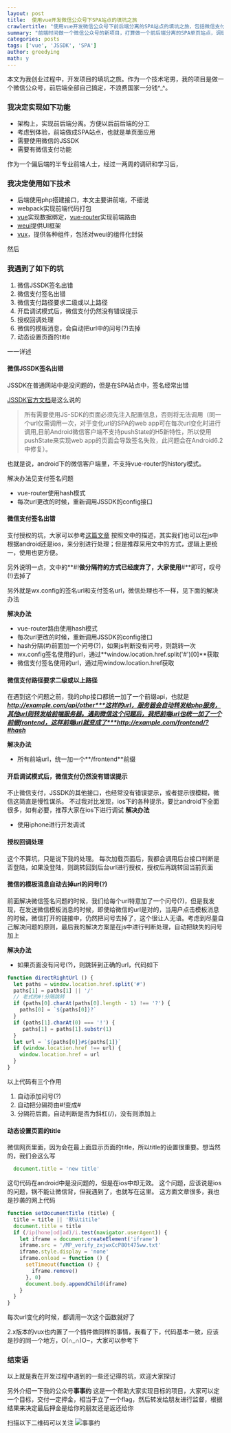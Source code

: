 ```yaml
---
layout: post
title:  使用vue开发微信公众号下SPA站点的填坑之旅
crawlertitle: "使用vue开发微信公众号下前后端分离的SPA站点的填坑之旅，包括微信支付和微信JSSDK授权"
summary: "前端时间做一个微信公众号的新项目，打算做一个前后端分离的SPA单页站点，调研后决定使用vue全家桶(vue+vue-router+vuex)，本文为实际过程中的填坑之旅"
categories: posts
tags: ['vue', 'JSSDK', 'SPA']
author: greedying
math: y
---
```


本文为我创业过程中，开发项目的填坑之旅。作为一个技术宅男，我的项目是做一个微信公众号，前后端全部自己搞定，不浪费国家一分钱^_^。

### 我决定实现如下功能

- 架构上，实现前后端分离。方便以后前后端的分工
- 考虑到体验，前端做成SPA站点，也就是单页面应用
- 需要使用微信的JSSDK
- 需要有微信支付功能

作为一个偏后端的半专业前端人士，经过一两周的调研和学习后，

### 我决定使用如下技术

- 后端使用php搭建接口，本文主要讲前端，不细说
- webpack实现前端代码打包
- [vue](https://github.com/vuejs/vue)实现数据绑定，[vue-router](https://github.com/vuejs/vue-router)实现前端路由
- [weui](https://github.com/weui/weui)提供UI框架
- [vux](https://vux.li/#/)，提供各种组件，包括对weui的组件化封装

然后

### 我遇到了如下的坑

1. 微信JSSDK签名出错
2. 微信支付签名出错
3. 微信支付路径要求二级或以上路径
4. 开启调试模式后，微信支付仍然没有错误提示
5. 授权回调处理
6. 微信的模板消息，会自动把url中的问号(?)去掉
7. 动态设置页面的title


一一详述

#### 微信JSSDK签名出错

JSSDK在普通网站中是没问题的，但是在SPA站点中，签名经常出错

[JSSDK官方文档](https://mp.weixin.qq.com/wiki?t=resource/res_main&id=mp1421141115&token=&lang=zh_CN)是这么说的

>所有需要使用JS-SDK的页面必须先注入配置信息，否则将无法调用（同一个url仅需调用一次，对于变化url的SPA的web app可在每次url变化时进行调用,目前Android微信客户端不支持pushState的H5新特性，所以使用pushState来实现web app的页面会导致签名失败，此问题会在Android6.2中修复）。

也就是说，android下的微信客户端里，不支持vue-router的history模式。

解决办法见支付签名问题
- vue-router使用hash模式
- 每次url更改的时候，重新调用JSSDK的config接口

#### 微信支付签名出错

支付授权的坑，大家可以参考[这篇文章](http://www.kejik.com/article/152868.html)
按照文中的描述，其实我们也可以在js中根据android还是ios，来分别进行处理；但是推荐采用文中的方式，逻辑上更统一，使用也更方便。

另外说明一点，文中的**#!**做分隔符的方式已经废弃了，大家使用**#**即可，叹号(!)去掉了

另外就是wx.config的签名url和支付签名url，微信处理也不一样，见下面的解决办法

**解决办法**
- vue-router路由使用hash模式
- 每次url更改的时候，重新调用JSSDK的config接口
- hash分隔(#)前面加一个问号(?)，如果js判断没有问号，则跳转一次
- wx.config签名使用的url，通过**window.location.href.split('#')[0]**获取
- 微信支付签名使用的url，通过用window.location.href获取

#### 微信支付路径要求二级或以上路径
在遇到这个问题之前，我的php接口都统一加了一个前缀api，也就是***http://example.com/api/other***这样的url，服务器会自动转发给php服务，其他url则转发给前端服务器。遇到微信这个问题后，我把前端url也统一加了一个前缀frontend，这样前端url就变成了***http://example.com/frontend/?#hash***

**解决办法**
- 所有前端url，统一加一个**/frontend**前缀

#### 开启调试模式后，微信支付仍然没有错误提示
不止微信支付，JSSDK的其他接口，也经常没有错误提示，或者提示很模糊，微信这简直是慢性谋杀。
不过我对比发现，ios下的各种提示，要比android下全面很多，如有必要，推荐大家在ios下进行调试
**解决办法**
- 使用iphone进行开发调试


#### 授权回调处理
这个不算坑，只是说下我的处理。
每次加载页面后，我都会调用后台接口判断是否登陆，如果没登陆，则跳转回到后台url进行授权，授权后再跳转回当前页面


#### 微信的模板消息自动去掉url的问号(?)

前面解决微信签名问题的时候，我们给每个url特意加了一个问号(?)，但是我发现，在发送微信模板消息的时候，即使给微信的url是对的，当用户点击模板消息的时候，微信打开的链接中，仍然把问号去掉了，这个很让人无语。考虑到尽量自己解决问题的原则，最后我的解决方案是在js中进行判断处理，自动把缺失的问号加上

**解决办法**
- 如果页面没有问号(?)，则跳转到正确的url，代码如下

```javascript
function directRightUrl () {
  let paths = window.location.href.split('#')
  paths[1] = paths[1] || '/'
  // 老式的#!分隔跳转
  if (paths[0].charAt(paths[0].length - 1) !== '?') {
    paths[0] = `${paths[0]}?`
  }
  if (paths[1].charAt(0) === '!') {
     paths[1] = paths[1].substr(1)
  }
  let url = `${paths[0]}#${paths[1]}`
  if (window.location.href !== url) {
    window.location.href = url
  }
}
```

以上代码有三个作用
1. 自动添加问号(?)
2. 自动把分隔符由#!变成#
3. 分隔符后面，自动判断是否为斜杠(/)，没有则添加上


#### 动态设置页面的title

微信网页里面，因为会在最上面显示页面的title，所以title的设置很重要。想当然的，我们会这么写

```javascript
  document.title = 'new title'

```

这句代码在android中是没问题的，但是在ios中却无效。
这个问题，应该说是ios的问题，锅不能让微信背，但我遇到了，也就写在这里。
这方面文章很多，我也是抄袭的网上代码

```javascript
function setDocumentTitle (title) {
  title = title || '默认titile'
  document.title = title
  if (/ip(hone|od|ad)/i.test(navigator.userAgent)) {
    let iframe = document.createElement('iframe')
    iframe.src = '/MP_verify_zxjwxCcP80t475ww.txt'
    iframe.style.display = 'none'
    iframe.onload = function () {
      setTimeout(function () {
        iframe.remove()
      }, 0)
      document.body.appendChild(iframe)
    }
  }
}
```

每次url变化的时候，都调用一次这个函数就好了

2.x版本的vux也内置了一个插件做同样的事情，我看了下，代码基本一致，应该是抄的同一个地方，O(∩_∩)O~，大家可以参考下

### 结束语
以上就是我在开发过程中遇到的一些还记得的坑，欢迎大家探讨

另外介绍一下我的公众号**事事约**
这是一个帮助大家实现目标的项目，大家可以定一个目标，交付一定押金，相当于立了一个flag，然后转发给朋友进行监督，根据结果来决定最后押金是给你的朋友还是返还给你

扫描以下二维码可以关注
<img alt="事事约" title="事事约" style="width=50%;"  src="{{ site.images }}/ssy.jpg" />
